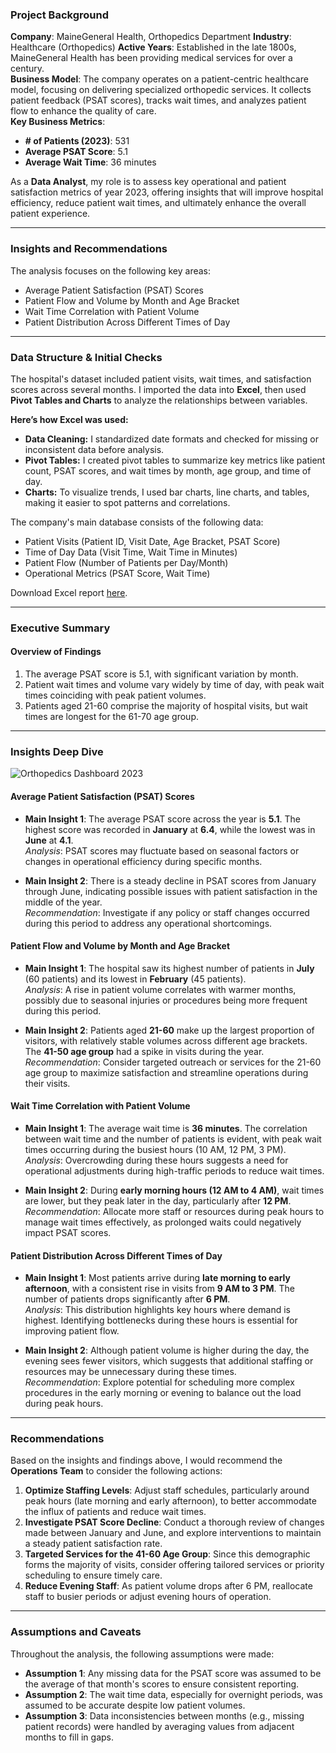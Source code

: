 ### Project Background

**Company**: MaineGeneral Health, Orthopedics Department
**Industry**: Healthcare (Orthopedics) 
**Active Years**: Established in the late 1800s, MaineGeneral Health has been providing medical services for over a century.  
**Business Model**: The company operates on a patient-centric healthcare model, focusing on delivering specialized orthopedic services. It collects patient feedback (PSAT scores), tracks wait times, and analyzes patient flow to enhance the quality of care.  
**Key Business Metrics**:  
- **# of Patients (2023)**: 531  
- **Average PSAT Score**: 5.1  
- **Average Wait Time**: 36 minutes  

As a **Data Analyst**, my role is to assess key operational and patient satisfaction metrics of year 2023, offering insights that will improve hospital efficiency, reduce patient wait times, and ultimately enhance the overall patient experience.

---

### Insights and Recommendations

The analysis focuses on the following key areas:

- Average Patient Satisfaction (PSAT) Scores  
- Patient Flow and Volume by Month and Age Bracket  
- Wait Time Correlation with Patient Volume  
- Patient Distribution Across Different Times of Day  

---

### Data Structure & Initial Checks

The hospital's dataset included patient visits, wait times, and satisfaction scores across several months. I imported the data into **Excel**, then used **Pivot Tables and Charts** to analyze the relationships between variables.

**Here’s how Excel was used:**

- **Data Cleaning:** I standardized date formats and checked for missing or inconsistent data before analysis.
- **Pivot Tables:** I created pivot tables to summarize key metrics like patient count, PSAT scores, and wait times by month, age group, and time of day.
- **Charts:** To visualize trends, I used bar charts, line charts, and tables, making it easier to spot patterns and correlations.

The company's main database consists of the following data:  
- Patient Visits (Patient ID, Visit Date, Age Bracket, PSAT Score)  
- Time of Day Data (Visit Time, Wait Time in Minutes)  
- Patient Flow (Number of Patients per Day/Month)  
- Operational Metrics (PSAT Score, Wait Time)

Download Excel report [here](https://github.com/AngelicaDolor/healthcare-analytics-mgh-ortho/blob/main/Orthopedics%20Dashboard%20Report.xlsx).

---

### Executive Summary

#### Overview of Findings

1. The average PSAT score is 5.1, with significant variation by month.
2. Patient wait times and volume vary widely by time of day, with peak wait times coinciding with peak patient volumes.
3. Patients aged 21-60 comprise the majority of hospital visits, but wait times are longest for the 61-70 age group.

---

### Insights Deep Dive

![Orthopedics Dashboard 2023](https://github.com/AngelicaDolor/healthcare-analytics-mgh-ortho/blob/main/Orthopedics-Dashboard.png)

#### **Average Patient Satisfaction (PSAT) Scores**

- **Main Insight 1**: The average PSAT score across the year is **5.1**. The highest score was recorded in **January** at **6.4**, while the lowest was in **June** at **4.1**.  
  *Analysis*: PSAT scores may fluctuate based on seasonal factors or changes in operational efficiency during specific months.

- **Main Insight 2**: There is a steady decline in PSAT scores from January through June, indicating possible issues with patient satisfaction in the middle of the year.  
  *Recommendation*: Investigate if any policy or staff changes occurred during this period to address any operational shortcomings.

#### **Patient Flow and Volume by Month and Age Bracket**

- **Main Insight 1**: The hospital saw its highest number of patients in **July** (60 patients) and its lowest in **February** (45 patients).  
  *Analysis*: A rise in patient volume correlates with warmer months, possibly due to seasonal injuries or procedures being more frequent during this period.

- **Main Insight 2**: Patients aged **21-60** make up the largest proportion of visitors, with relatively stable volumes across different age brackets. The **41-50 age group** had a spike in visits during the year.  
  *Recommendation*: Consider targeted outreach or services for the 21-60 age group to maximize satisfaction and streamline operations during their visits.

#### **Wait Time Correlation with Patient Volume**

- **Main Insight 1**: The average wait time is **36 minutes**. The correlation between wait time and the number of patients is evident, with peak wait times occurring during the busiest hours (10 AM, 12 PM, 3 PM).  
  *Analysis*: Overcrowding during these hours suggests a need for operational adjustments during high-traffic periods to reduce wait times.

- **Main Insight 2**: During **early morning hours (12 AM to 4 AM)**, wait times are lower, but they peak later in the day, particularly after **12 PM**.  
  *Recommendation*: Allocate more staff or resources during peak hours to manage wait times effectively, as prolonged waits could negatively impact PSAT scores.

#### **Patient Distribution Across Different Times of Day**

- **Main Insight 1**: Most patients arrive during **late morning to early afternoon**, with a consistent rise in visits from **9 AM to 3 PM**. The number of patients drops significantly after **6 PM**.  
  *Analysis*: This distribution highlights key hours where demand is highest. Identifying bottlenecks during these hours is essential for improving patient flow.

- **Main Insight 2**: Although patient volume is higher during the day, the evening sees fewer visitors, which suggests that additional staffing or resources may be unnecessary during these times.  
  *Recommendation*: Explore potential for scheduling more complex procedures in the early morning or evening to balance out the load during peak hours.

---

### Recommendations

Based on the insights and findings above, I would recommend the **Operations Team** to consider the following actions:

1. **Optimize Staffing Levels**: Adjust staff schedules, particularly around peak hours (late morning and early afternoon), to better accommodate the influx of patients and reduce wait times.
2. **Investigate PSAT Score Decline**: Conduct a thorough review of changes made between January and June, and explore interventions to maintain a steady patient satisfaction rate.
3. **Targeted Services for the 41-60 Age Group**: Since this demographic forms the majority of visits, consider offering tailored services or priority scheduling to ensure timely care.
4. **Reduce Evening Staff**: As patient volume drops after 6 PM, reallocate staff to busier periods or adjust evening hours of operation.

---

### Assumptions and Caveats

Throughout the analysis, the following assumptions were made:

- **Assumption 1**: Any missing data for the PSAT score was assumed to be the average of that month's scores to ensure consistent reporting.
- **Assumption 2**: The wait time data, especially for overnight periods, was assumed to be accurate despite low patient volumes.
- **Assumption 3**: Data inconsistencies between months (e.g., missing patient records) were handled by averaging values from adjacent months to fill in gaps.
